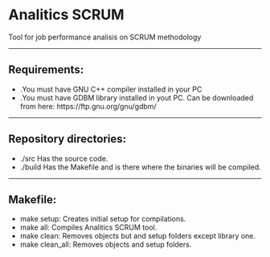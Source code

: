 # Analitics SCRUM
Tool for job performance analisis on SCRUM methodology
<hr>
<h2>Requirements:</h2>
<ul>
<li>.You must have GNU C++ compiler installed in your PC</li>
<li>.You must have GDBM library installed in yout PC. Can be downloaded from here: https://ftp.gnu.org/gnu/gdbm/</li>
</ul>
<hr>
<h2>Repository directories:</h2>
<ul>
<li>./src 	Has the source code.</li>
<li>./build Has the Makefile and is there where the binaries will be compiled.</li>
</ul>
<hr>
<h2>Makefile:</h2>
<ul>	
	<li>make setup: 	Creates initial setup for compilations.</li>
	<li>make all:	Compiles Analitics SCRUM tool.</li>
	<li>make clean:	Removes objects but and setup folders except library one.</li>
	<li>make clean_all: Removes objects and setup folders.</li>
</ul>
